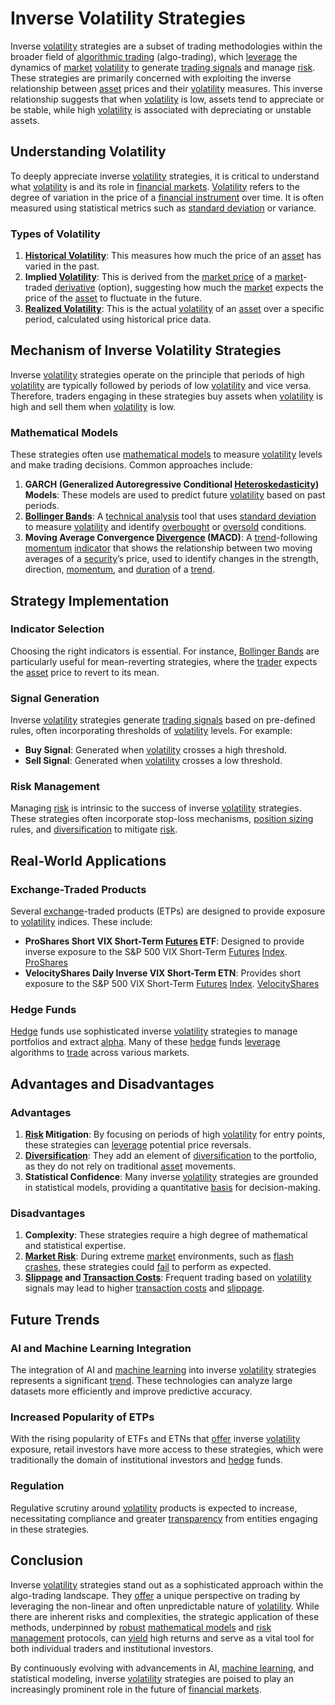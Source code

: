 # Inverse Volatility Strategies

Inverse [volatility](../v/volatility.md) strategies are a subset of trading methodologies within the broader field of [algorithmic trading](../a/algorithmic_trading.md) (algo-trading), which [leverage](../l/leverage.md) the dynamics of [market](../m/market.md) [volatility](../v/volatility.md) to generate [trading signals](../t/trading_signals.md) and manage [risk](../r/risk.md). These strategies are primarily concerned with exploiting the inverse relationship between [asset](../a/asset.md) prices and their [volatility](../v/volatility.md) measures. This inverse relationship suggests that when [volatility](../v/volatility.md) is low, assets tend to appreciate or be stable, while high [volatility](../v/volatility.md) is associated with depreciating or unstable assets.

## Understanding Volatility

To deeply appreciate inverse [volatility](../v/volatility.md) strategies, it is critical to understand what [volatility](../v/volatility.md) is and its role in [financial markets](../f/financial_market.md). [Volatility](../v/volatility.md) refers to the degree of variation in the price of a [financial instrument](../f/financial_instrument.md) over time. It is often measured using statistical metrics such as [standard deviation](../s/standard_deviation.md) or variance.

### Types of Volatility

1. **[Historical Volatility](../h/historical_volatility.md)**: This measures how much the price of an [asset](../a/asset.md) has varied in the past.
2. **Implied [Volatility](../v/volatility.md)**: This is derived from the [market price](../m/market_price.md) of a [market](../m/market.md)-traded [derivative](../d/derivative.md) (option), suggesting how much the [market](../m/market.md) expects the price of the [asset](../a/asset.md) to fluctuate in the future.
3. **[Realized Volatility](../r/realized_volatility.md)**: This is the actual [volatility](../v/volatility.md) of an [asset](../a/asset.md) over a specific period, calculated using historical price data.

## Mechanism of Inverse Volatility Strategies

Inverse [volatility](../v/volatility.md) strategies operate on the principle that periods of high [volatility](../v/volatility.md) are typically followed by periods of low [volatility](../v/volatility.md) and vice versa. Therefore, traders engaging in these strategies buy assets when [volatility](../v/volatility.md) is high and sell them when [volatility](../v/volatility.md) is low.

### Mathematical Models

These strategies often use [mathematical models](../m/mathematical_models_in_trading.md) to measure [volatility](../v/volatility.md) levels and make trading decisions. Common approaches include:

1. **GARCH (Generalized Autoregressive Conditional [Heteroskedasticity](../h/heteroskedasticity.md)) Models**: These models are used to predict future [volatility](../v/volatility.md) based on past periods. 
2. **[Bollinger Bands](../b/bollinger_bands.md)**: A [technical analysis](../t/technical_analysis.md) tool that uses [standard deviation](../s/standard_deviation.md) to measure [volatility](../v/volatility.md) and identify [overbought](../o/overbought.md) or [oversold](../o/oversold.md) conditions.
3. **Moving Average Convergence [Divergence](../d/divergence.md) (MACD)**: A [trend](../t/trend.md)-following [momentum](../m/momentum.md) [indicator](../i/indicator.md) that shows the relationship between two moving averages of a [security](../s/security.md)’s price, used to identify changes in the strength, direction, [momentum](../m/momentum.md), and [duration](../d/duration.md) of a [trend](../t/trend.md).

## Strategy Implementation

### Indicator Selection

Choosing the right indicators is essential. For instance, [Bollinger Bands](../b/bollinger_bands.md) are particularly useful for mean-reverting strategies, where the [trader](../t/trader.md) expects the [asset](../a/asset.md) price to revert to its mean.

### Signal Generation

Inverse [volatility](../v/volatility.md) strategies generate [trading signals](../t/trading_signals.md) based on pre-defined rules, often incorporating thresholds of [volatility](../v/volatility.md) levels. For example:
- **Buy Signal**: Generated when [volatility](../v/volatility.md) crosses a high threshold.
- **Sell Signal**: Generated when [volatility](../v/volatility.md) crosses a low threshold.

### Risk Management

Managing [risk](../r/risk.md) is intrinsic to the success of inverse [volatility](../v/volatility.md) strategies. These strategies often incorporate stop-loss mechanisms, [position sizing](../p/position_sizing.md) rules, and [diversification](../d/diversification.md) to mitigate [risk](../r/risk.md).

## Real-World Applications

### Exchange-Traded Products

Several [exchange](../e/exchange.md)-traded products (ETPs) are designed to provide exposure to [volatility](../v/volatility.md) indices. These include:
- **ProShares Short VIX Short-Term [Futures](../f/futures.md) ETF**: Designed to provide inverse exposure to the S&P 500 VIX Short-Term [Futures](../f/futures.md) [Index](../i/index_instrument.md).
  [ProShares](https://www.proshares.com/our-etfs/short-etfs/svxy.html)
- **VelocityShares Daily Inverse VIX Short-Term ETN**: Provides short exposure to the S&P 500 VIX Short-Term [Futures](../f/futures.md) [Index](../i/index_instrument.md).
  [VelocityShares](https://www.velocityshares.com/etns/product/vix/)

### Hedge Funds

[Hedge](../h/hedge.md) funds use sophisticated inverse [volatility](../v/volatility.md) strategies to manage portfolios and extract [alpha](../a/alpha.md). Many of these [hedge](../h/hedge.md) funds [leverage](../l/leverage.md) algorithms to [trade](../t/trade.md) across various markets.

## Advantages and Disadvantages

### Advantages

1. **[Risk](../r/risk.md) Mitigation**: By focusing on periods of high [volatility](../v/volatility.md) for entry points, these strategies can [leverage](../l/leverage.md) potential price reversals.
2. **[Diversification](../d/diversification.md)**: They add an element of [diversification](../d/diversification.md) to the portfolio, as they do not rely on traditional [asset](../a/asset.md) movements.
3. **Statistical Confidence**: Many inverse [volatility](../v/volatility.md) strategies are grounded in statistical models, providing a quantitative [basis](../b/basis.md) for decision-making.

### Disadvantages

1. **Complexity**: These strategies require a high degree of mathematical and statistical expertise.
2. **[Market Risk](../m/market_risk.md)**: During extreme [market](../m/market.md) environments, such as [flash crashes](../f/flash_crashes.md), these strategies could [fail](../f/fail.md) to perform as expected.
3. **[Slippage](../s/slippage.md) and [Transaction Costs](../t/transaction_costs.md)**: Frequent trading based on [volatility](../v/volatility.md) signals may lead to higher [transaction costs](../t/transaction_costs.md) and [slippage](../s/slippage.md).

## Future Trends

### AI and Machine Learning Integration

The integration of AI and [machine learning](../m/machine_learning.md) into inverse [volatility](../v/volatility.md) strategies represents a significant [trend](../t/trend.md). These technologies can analyze large datasets more efficiently and improve predictive accuracy.

### Increased Popularity of ETPs

With the rising popularity of ETFs and ETNs that [offer](../o/offer.md) inverse [volatility](../v/volatility.md) exposure, retail investors have more access to these strategies, which were traditionally the domain of institutional investors and [hedge](../h/hedge.md) funds.

### Regulation

Regulative scrutiny around [volatility](../v/volatility.md) products is expected to increase, necessitating compliance and greater [transparency](../t/transparency.md) from entities engaging in these strategies.

## Conclusion

Inverse [volatility](../v/volatility.md) strategies stand out as a sophisticated approach within the algo-trading landscape. They [offer](../o/offer.md) a unique perspective on trading by leveraging the non-linear and often unpredictable nature of [volatility](../v/volatility.md). While there are inherent risks and complexities, the strategic application of these methods, underpinned by [robust](../r/robust.md) [mathematical models](../m/mathematical_models_in_trading.md) and [risk management](../r/risk_management.md) protocols, can [yield](../y/yield.md) high returns and serve as a vital tool for both individual traders and institutional investors.

By continuously evolving with advancements in AI, [machine learning](../m/machine_learning.md), and statistical modeling, inverse [volatility](../v/volatility.md) strategies are poised to play an increasingly prominent role in the future of [financial markets](../f/financial_market.md).
